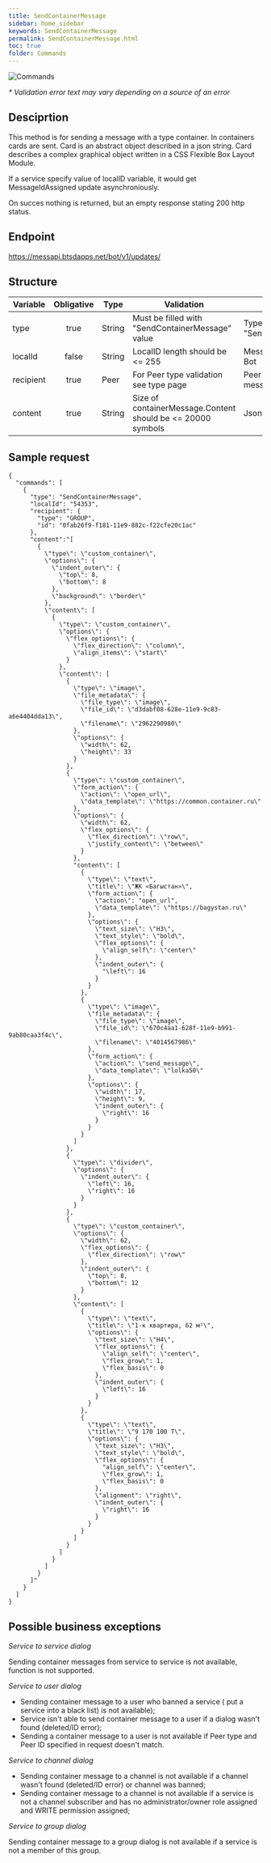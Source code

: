 ```yaml
---
title: SendContainerMessage
sidebar: home_sidebar
keywords: SendContainerMessage
permalink: SendContainerMessage.html
toc: true
folder: Commands
---
```


![Commands](images/SendContainerMessage.png "BotCommandSendContainerMessage")
<p>
<i>* Validation error text may vary depending on a source of an error</i>
</p>

## Desciprtion

<p> This method is for sending a message with a type container. In containers cards are sent. Card is an abstract object described in a json string. Card describes a complex graphical object written in a CSS Flexible Box Layout Module.
</p>
<p> If a service specify value of localID variable, it would get MessageIdAssigned update asynchroniously.
</p>
<p> On succes nothing  is returned, but an empty response stating 200 http status.
</p>

## Endpoint

https://messapi.btsdapps.net/bot/v1/updates/

## Structure

| Variable  | Obligative  | Type| Validation| Description
|---|:---:|---|---|---|
| type | true | String | Must be filled with "SendContainerMessage" value |Type of request "SendContainerMessage" |
| localId | false |  String |LocalID length should be <= 255  | Message ID generated by Bot  |
| recipient  | true |  Peer | For Peer type validation see type page| Peer to send this message to |
| content| true |  String |Size of containerMessage.Content should be <= 20000 symbols | Json array  |

## Sample request

```
{
  "commands": [
    {
      "type": "SendContainerMessage",
      "localId": "54353",
      "recipient": {
        "type": "GROUP",
        "id": "0fab26f9-f181-11e9-882c-f22cfe20c1ac"
      },
      "content":"[
        {
          \"type\": \"custom_container\",
          \"options\": {
            \"indent_outer\": {
              \"top\": 8,
              \"bottom\": 8
            },
            \"background\": \"border\"
          },
          \"content\": [
            {
              \"type\": \"custom_container\",
              \"options\": {
                \"flex_options\": {
                  \"flex_direction\": \"column\",
                  \"align_items\": \"start\"
                }
              },
              \"content\": [
                {
                  \"type\": \"image\",
                  \"file_metadata\": {
                    \"file_type\": \"image\",
                    \"file_id\": \"d3dabf08-628e-11e9-9c83-a6e4404dda13\",
                    \"filename\": \"2962290980\"
                  },
                  \"options\": {
                    \"width\": 62,
                    \"height\": 33
                  }
                },
                {
                  \"type\": \"custom_container\",
                  \"form_action\": {
                    \"action\": \"open_url\",
                    \"data_template\": \"https://common.container.ru\"
                  },
                  \"options\": {
                    \"width\": 62,
                    \"flex_options\": {
                      \"flex_direction\": \"row\",
                      \"justify_content\": \"between\"
                    }
                  },
                  "content\": [
                    {
                      \"type\": \"text\",
                      \"title\": \"ЖК «Багыстан»\",
                      \"form_action\": {
                        \"action\": "open_url",
                        \"data_template\": \"https://bagystan.ru\"
                      },
                      \"options\": {
                        \"text_size\": \"H3\",
                        \"text_style\": \"bold\",
                        \"flex_options\": {
                          \"align_self\": \"center\"
                        },
                        \"indent_outer\": {
                          "\left\": 16
                        }
                      }
                    },
                    {
                      \"type\": \"image\",
                      \"file_metadata\": {
                        \"file_type\": \"image\",
                        \"file_id\": \"670c4aa1-628f-11e9-b991-9ab80caa3f4c\",
                        \"filename\": \"4014567986\"
                      },
                      \"form_action\": {
                        \"action\": \"send_message\",
                        \"data_template\": \"lolka50\"
                      },
                      \"options\": {
                        \"width\": 17,
                        \"height\": 9,
                        \"indent_outer\": {
                          \"right\": 16
                        }
                      }
                    }
                  ]
                },
                {
                  \"type\": \"divider\",
                  \"options\": {
                    \"indent_outer\": {
                      \"left\": 16,
                      \"right\": 16
                    }
                  }
                },
                {
                  \"type\": \"custom_container\",
                  \"options\": {
                    \"width\": 62,
                    \"flex_options\": {
                      \"flex_direction\": \"row\"
                    },
                    \"indent_outer\": {
                      \"top\": 8,
                      \"bottom\": 12
                    }
                  },
                  \"content\": [
                    {
                      \"type\": \"text\",
                      \"title\": \"1-к квартира, 62 м²\",
                      \"options\": {
                        \"text_size\": \"H4\",
                        \"flex_options\": {
                          \"align_self\": \"center\",
                          \"flex_grow\": 1,
                          \"flex_basis\": 0
                        },
                        \"indent_outer\": {
                          \"left\": 16
                        }
                      }
                    },
                    {
                      \"type\": \"text\",
                      \"title\": \"9 170 100 Т\",
                      \"options\": {
                        \"text_size\": \"H3\",
                        \"text_style\": \"bold\",
                        \"flex_options\": {
                          "align_self\": \"center\",
                          \"flex_grow\": 1,
                          \"flex_basis\": 0
                        },
                        \"alignment": \"right\",
                        \"indent_outer\": {
                          \"right\": 16
                        }
                      }
                    }
                  ]
                }
              ]
            }
          ]
        }
      ]"
    }
  ]
}
```

## Possible business exceptions

<i>Service to service dialog 
</i>
<p>Sending container messages from service to service is not available, function is not supported.
</p>
<i>Service to user dialog
</i>
<p>
<ul>
<li>Sending container message to a user who banned a service ( put a service into a black list) is not available);
</li>
<li>Service isn't able to send container message to a user if a dialog wasn't found (deleted/ID error);
</li>
<li> Sending a container message to a user is not available if Peer type and Peer ID specified in request doesn't match.
</li>
</ul>
</p>
<i>Service to channel dialog
</i>
<p>
<ul>
  <li> Sending container message to a channel is not available if a channel wasn't found (deleted/ID error) or channel was banned;
  </li>
  <li>Sending container message to a channel is not available if a service is not a channel subscriber and has no administrator/owner role assigned and WRITE permission assigned;
  </li>
</ul>
</p>
<i>Service to group dialog
</i>
<p>
Sending container message to a group dialog is not available if a service is not a member of this group.
</p>


